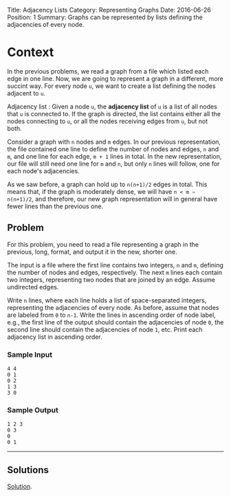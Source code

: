 Title: Adjacency Lists
Category: Representing Graphs
Date: 2016-06-26
Position: 1
Summary: Graphs can be represented by lists defining the adjacencies of every node.

# Context

In the previous problems, we read a graph from a file which listed each
edge in one line. Now, we are going to represent a graph in a different,
more succint way. For every node `u`, we want to create a list defining the
nodes adjacent to `u`.

Adjacency list[](#adjacency-list)
: Given a node `u`, the **adjacency list** of `u` is a list of all nodes
that `u` is connected to. If the graph is directed, the list contains
either all the nodes connecting to `u`, or all the nodes receiving edges
from `u`, but not both.

Consider a graph with `n` nodes and `m` edges. In our previous
representation, the file contained one line to define the number of nodes
and edges, `n` and `m`, and one line for each edge, `m + 1` lines in
total. In the new representation, our file will still need one line for `m`
and `n`, but only `n` lines will follow, one for each node's adjacencies.

As we saw before, a graph can hold up to `n(n+1)/2` edges in total. This
means that, if the graph is moderately dense, we will have `n < m ~
n(n+1)/2`, and therefore, our new graph representation will in general
have fewer lines than the previous one.

## Problem

For this problem, you need to read a file representing a graph in the
previous, long, format, and output it in the new, shorter one.

The input is a file where the first line contains two integers, `n` and
`m`, defining the number of nodes and edges, respectively. The next `m`
lines each contain two integers, representing two nodes that are joined by
an edge. Assume undirected edges.

Write `n` lines, where each line holds a list of space-separated integers,
representing the adjacencies of every node. As before, assume that nodes
are labeled from `0` to `n-1`. Write the lines in ascending order of node
label, e.g., the first line of the output should contain the adjacencies of
node `0`, the second line should contain the adjacencies of node `1`,
etc. Print each adjacency list in ascending order.

### Sample Input

```
4 4
0 1
0 2
1 3
3 0
```

### Sample Output

```
1 2 3
0 3
0
0 1
```

--------------------------------------------------------

## Solutions

[Solution](https://github.com/Leockard/erdos/blob/master/solutions/reprs/adjlist.py).
